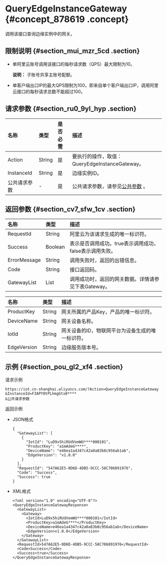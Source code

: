 # QueryEdgeInstanceGateway {#concept_878619 .concept}

调用该接口查询边缘实例中的网关。

## 限制说明 {#section_mui_mzr_5cd .section}

-   单阿里云账号调用该接口的每秒请求数（QPS）最大限制为10。

    **说明：** 子账号共享主账号配额。

-   单客户端出口IP的最大QPS限制为100，即来自单个客户端出口IP，调用阿里云接口的每秒请求总数不能超过100。

## 请求参数 {#section_ru0_9yl_hyp .section}

|名称|类型|是否必需|描述|
|:-|:-|:---|:-|
|Action|String|是|要执行的操作，取值：QueryEdgeInstanceGateway。|
|InstanceId|String|是|边缘实例ID。|
|公共请求参数|-|是|公共请求参数，请参见[公共参数](cn.zh-CN/云端开发指南/云端API参考/公共参数.md#) 。|

## 返回参数 {#section_cv7_sfw_1cv .section}

|名称|类型|描述|
|:-|:-|:-|
|RequestId|String|阿里云为该请求生成的唯一标识符。|
|Success|Boolean|表示是否调用成功。true表示调用成功，false表示调用失败。|
|ErrorMessage|String|调用失败时，返回的出错信息。|
|Code|String|接口返回码。|
|GatewayList|List|调用成功时，返回的网关数据。详情请参见下表Gateway。|

|名称|类型|描述|
|:-|:-|:-|
|ProductKey|String|网关所属的产品Key，产品的唯一标识符。|
|DeviceName|String|网关设备名称。|
|IotId|String|网关设备的ID，物联网平台为设备生成的唯一标识符。|
|EdgeVersion|String|边缘服务版本号。|

## 示例 {#section_pou_gl2_xf4 .section}

请求示例

``` {#codeblock_5hx_rip_uyt}
https://iot.cn-shanghai.aliyuncs.com/?Action=QueryEdgeInstanceGateway
&InstanceId=F3APY0tPLhmgGtx0****
&公共请求参数
```

返回示例

-   JSON格式

    ``` {#codeblock_rip_wpt_zbb}
    {
      "GatewayList": [
        {
          "IotId": "LuD9x5hiRUdVemWU****000101",
          "ProductKey": "a1mAdeG****",
          "DeviceName": "e46ea1a4347c42a0a83b8c956ab1ab",
          "EdgeVersion": "v1.0.0"
        }
      ],
      "RequestId": "547A62E5-0D6D-4DB5-9CCC-58C706891976",
      "Code": "Success",
      "Success": true
    }
    ```

-   XML格式

    ``` {#codeblock_egn_obr_jsk}
    <?xml version="1.0" encoding="UTF-8"?>
    <QueryEdgeInstanceGatewayResponse>
      <GatewayList>
        <Gateway>
          <IotId>LuD9x5hiRUdVemWU****000101</IotId>
          <ProductKey>a1mAdeG****</ProductKey>
          <DeviceName>e46ea1a4347c42a0a83b8c956ab1ab</DeviceName>
          <EdgeVersion>v1.0.0</EdgeVersion>
        </Gateway>
      </GatewayList>
      <RequestId>547A62E5-0D6D-4DB5-9CCC-58C706891976</RequestId>
      <Code>Success</Code>
      <Success>true</Success>
    </QueryEdgeInstanceGatewayResponse>
    ```


